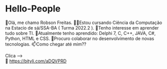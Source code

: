 # Hello-People
👋Olá, me chamo Robson Freitas.
👨‍💻Estou cursando Ciência da Computação na Estacio de sá/SSA-BA ( Turma 2022.2 ). 
👀Tenho interesse em aprender tudo sobre TI. 
🌱Atualmente tenho aprendido: Delphi 7, C, C++, JAVA, C#, Python, HTML e CSS. 
💞️Procuro colaborar no desenvolvimento de novas tecnologias. 
📫Como chegar até mim?? 

Clica -->  
🔗 https://bityli.com/aDQVPRD

